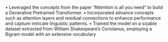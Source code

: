 • Leveraged the concepts from the paper ”Attention is all you need” to build a Generative Pretrained Transformer.
• Incorporated advance concepts such as attention layers and residual connections to enhance performance and capture
intricate linguistic patterns.
• Trained the model on a sizable dataset extracted from William Shakespeare’s Coriolanus, employing a Bigram model
with an extensive vocabulary

